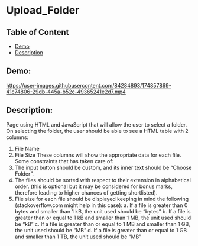 # Upload_Folder
## Table of Content
  * [Demo](#demo)
  * [Description](#description)
## Demo:
https://user-images.githubusercontent.com/84284893/174857869-41c74806-29db-445a-b52c-49365241e2d7.mp4
## Description: 
Page using HTML and JavaScript that will allow the user to select a folder. On selecting the folder, the user should be able to see a HTML table with 2 columns:
1.	File Name
2.	File Size
These columns will show the appropriate data for each file.
Some constraints that has taken care of:
1.	The input button should be custom, and its inner text should be “Choose Folder”.
2.	The files should be sorted with respect to their extension in alphabetical order. (this is optional but it may be considered for bonus marks, therefore leading to higher chances of getting shortlisted).
3.	File size for each file should be displayed keeping in mind the following (stackoverflow.com might help in this case):
a.	If a file is greater than 0 bytes and smaller than 1 kB, the unit used should be “bytes”
b.	If a file is greater than or equal to 1 kB and smaller than 1 MB, the unit used should be “kB”
c.	If a file is greater than or equal to 1 MB and smaller than 1 GB, the unit used should be “MB”
d.	If a file is greater than or equal to 1 GB and smaller than 1 TB, the unit used should be “MB”
